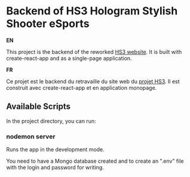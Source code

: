 # Backend of HS3 Hologram Stylish Shooter eSports

**EN**

This project is the backend of the reworked [HS3 website](https://github.com/Zepthot/hs3-project). It is built with create-react-app and as a single-page application.

**FR**

Ce projet est le backend du retravaille du site web du [projet HS3](https://github.com/Zepthot/hs3-project). Il est construit avec create-react-app et en application monopage.

## Available Scripts
In the project directory, you can run:

### nodemon server
Runs the app in the development mode.

You need to have a Mongo database created and to create an ".env" file with the login and password for writing.
